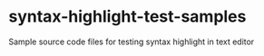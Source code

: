 # syntax-highlight-test-samples
Sample source code files for testing syntax highlight in text editor
